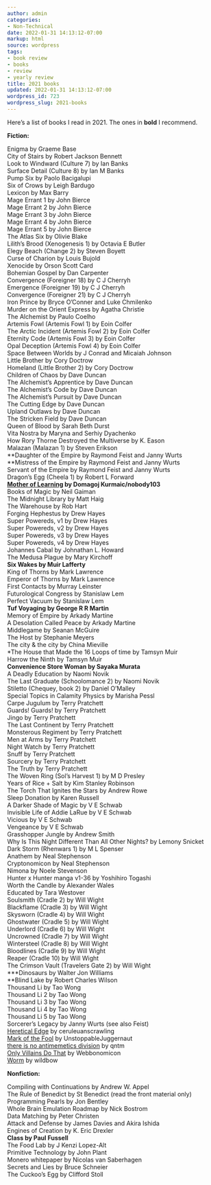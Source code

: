 ```yaml
---
author: admin
categories:
- Non-Technical
date: 2022-01-31 14:13:12-07:00
markup: html
source: wordpress
tags:
- book review
- books
- review
- yearly review
title: 2021 books
updated: 2022-01-31 14:13:12-07:00
wordpress_id: 723
wordpress_slug: 2021-books
---
```

Here’s a list of books I read in 2021. The ones in **bold** I recommend.

**Fiction:**  
  
Enigma by Graeme Base  
City of Stairs by Robert Jackson Bennett  
Look to Windward (Culture 7) by Ian Banks  
Surface Detail (Culture 8) by Ian M Banks  
Pump Six by Paolo Bacigalupi  
Six of Crows by Leigh Bardugo  
Lexicon by Max Barry  
Mage Errant 1 by John Bierce  
Mage Errant 2 by John Bierce  
Mage Errant 3 by John Bierce  
Mage Errant 4 by John Bierce  
Mage Errant 5 by John Bierce  
The Atlas Six by Olivie Blake  
Lilith’s Brood (Xenogenesis 1) by Octavia E Butler  
Elegy Beach (Change 2) by Steven Boyett  
Curse of Charion by Louis Bujold  
Xenocide by Orson Scott Card  
Bohemian Gospel by Dan Carpenter  
Convergence (Foreigner 18) by C J Cherryh  
Emergence (Foreigner 19) by C J Cherryh  
Convergence (Foreigner 21) by C J Cherryh  
Iron Prince by Bryce O’Conner and Luke Chmilenko  
Murder on the Orient Express by Agatha Christie  
The Alchemist by Paulo Coelho  
Artemis Fowl (Artemis Fowl 1) by Eoin Colfer  
The Arctic Incident (Artemis Fowl 2) by Eoin Colfer  
Eternity Code (Artemis Fowl 3) by Eoin Colfer  
Opal Deception (Artemis Fowl 4) by Eoin Colfer  
Space Between Worlds by J Conrad and Micaiah Johnson  
Little Brother by Cory Doctrow  
Homeland (Little Brother 2) by Cory Doctrow  
Children of Chaos by Dave Duncan  
The Alchemist’s Apprentice by Dave Duncan  
The Alchemist’s Code by Dave Duncan  
The Alchemist’s Pursuit by Dave Duncan  
The Cutting Edge by Dave Duncan  
Upland Outlaws by Dave Duncan  
The Stricken Field by Dave Duncan  
Queen of Blood by Sarah Beth Durst  
Vita Nostra by Maryna and Serhiy Dyachenko  
How Rory Thorne Destroyed the Multiverse by K. Eason  
Malazan (Malazan 1) by Steven Erikson  
**Daughter of the Empire by Raymond Feist and Janny Wurts  
**Mistress of the Empire by Raymond Feist and Janny Wurts  
Servant of the Empire by Raymond Feist and Janny Wurts  
Dragon’s Egg (Cheela 1) by Robert L Forward  
**[Mother of Learning][1] by Domagoj Kurmaic/nobody103**  
Books of Magic by Neil Gaiman  
The Midnight Library by Matt Haig  
The Warehouse by Rob Hart  
Forging Hephestus by Drew Hayes  
Super Powereds, v1 by Drew Hayes  
Super Powereds, v2 by Drew Hayes  
Super Powereds, v3 by Drew Hayes  
Super Powereds, v4 by Drew Hayes  
Johannes Cabal by Johnathan L. Howard  
The Medusa Plague by Mary Kirchoff  
**Six Wakes by Muir Lafferty**  
King of Thorns by Mark Lawrence  
Emperor of Thorns by Mark Lawrence  
First Contacts by Murray Leinster  
Futurological Congress by Stanislaw Lem  
Perfect Vacuum by Stanislaw Lem  
**Tuf Voyaging by George R R Martin**  
Memory of Empire by Arkady Martine  
A Desolation Called Peace by Arkady Martine  
Middlegame by Seanan McGuire  
The Host by Stephanie Meyers  
The city & the city by China Mieville  
\*The House that Made the 16 Loops of time by Tamsyn Muir  
Harrow the Ninth by Tamsyn Muir  
**Convenience Store Woman by Sayaka Murata**  
A Deadly Education by Naomi Novik  
The Last Graduate (Schoolomance 2) by Naomi Novik  
Stiletto (Chequey, book 2) by Daniel O’Malley  
Special Topics in Calamity Physics by Marisha Pessl  
Carpe Jugulum by Terry Pratchett  
Guards! Guards! by Terry Pratchett  
Jingo by Terry Pratchett  
The Last Continent by Terry Pratchett  
Monsterous Regiment by Terry Pratchett  
Men at Arms by Terry Pratchett  
Night Watch by Terry Pratchett  
Snuff by Terry Pratchett  
Sourcery by Terry Pratchett  
The Truth by Terry Pratchett  
The Woven Ring (Sol’s Harvest 1) by M D Presley  
Years of Rice + Salt by Kim Stanley Robinson  
The Torch That Ignites the Stars by Andrew Rowe  
Sleep Donation by Karen Russell  
A Darker Shade of Magic by V E Schwab  
Invisible Life of Addie LaRue by V E Schwab  
Vicious by V E Schwab  
Vengeance by V E Schwab  
Grasshopper Jungle by Andrew Smith  
Why Is This Night Different Than All Other Nights? by Lemony Snicket  
Dark Storm (Rhenwars 1) by M L Spenser  
Anathem by Neal Stephenson  
Cryptonomicon by Neal Stephenson  
Nimona by Noele Stevenson  
Hunter x Hunter manga v1-36 by Yoshihiro Togashi  
Worth the Candle by Alexander Wales  
Educated by Tara Westover  
Soulsmith (Cradle 2) by Will Wight  
Blackflame (Cradle 3) by Will Wight  
Skysworn (Cradle 4) by Will Wight  
Ghostwater (Cradle 5) by Will Wight  
Underlord (Cradle 6) by Will Wight  
Uncrowned (Cradle 7) by Will Wight  
Wintersteel (Cradle 8) by Will Wight  
Bloodlines (Cradle 9) by Will Wight  
Reaper (Cradle 10) by Will Wight  
The Crimson Vault (Travelers Gate 2) by Will Wight  
\***Dinosaurs by Walter Jon Williams  
**Blind Lake by Robert Charles Wilson  
Thousand Li by Tao Wong  
Thousand Li 2 by Tao Wong  
Thousand Li 3 by Tao Wong  
Thousand Li 4 by Tao Wong  
Thousand Li 5 by Tao Wong  
Sorcerer’s Legacy by Janny Wurts (see also Feist)  
[Heretical Edge][2] by ceruleuanscrawling  
[Mark of the Fool][3] by UnstoppableJuggernaut  
[there is no antimemetics division][4] by qntm  
[Only Villains Do That][5] by Webbonomicon  
[Worm][6] by wildbow

**Nonfiction:**

Compiling with Continuations by Andrew W. Appel  
The Rule of Benedict by St Benedict (read the front material only)  
Programming Pearls by Jon Bentley  
Whole Brain Emulation Roadmap by Nick Bostrom  
Data Matching by Peter Christen  
Attack and Defense by James Davies and Akira Ishida  
Engines of Creation by K. Eric Drexler  
**Class by Paul Fussell**  
The Food Lab by J Kenzi Lopez-Alt  
Primitive Technology by John Plant  
Monero whitepaper by Nicolas van Saberhagen  
Secrets and Lies by Bruce Schneier  
The Cuckoo’s Egg by Clifford Stoll

[1]: https://www.royalroad.com/fiction/21220/mother-of-learning
[2]: https://ceruleanscrawling.wordpress.com/table-of-contents/
[3]: https://www.royalroad.com/fiction/41618/mark-of-the-fool-a-progression-fantasy
[4]: https://scp-wiki.wikidot.com/antimemetics-division-hub
[5]: https://www.royalroad.com/fiction/40182/only-villains-do-that
[6]: https://parahumans.wordpress.com/
